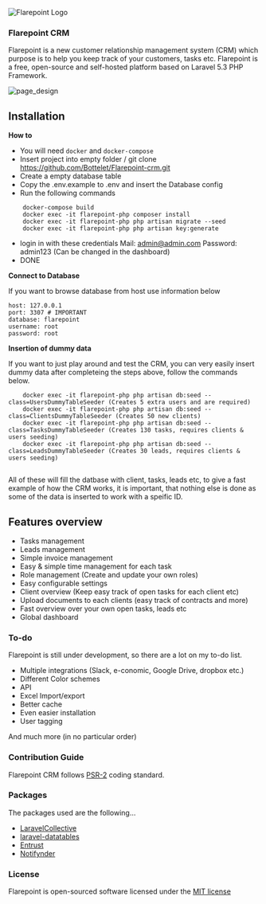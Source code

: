 

![Flarepoint Logo](https://cloud.githubusercontent.com/assets/15610490/16813901/ebfd6d94-4933-11e6-9fee-655f6193f38e.png)
### Flarepoint CRM
Flarepoint is a new customer relationship management system (CRM) which purpose is to help you keep track of your customers, tasks etc. Flarepoint is a free, open-source and self-hosted platform based on Laravel 5.3 PHP Framework.

![page_design](https://cloud.githubusercontent.com/assets/15610490/16659700/903393ac-446b-11e6-969c-831fcd698a06.PNG)


## Installation



**How to**
- You will need `docker` and `docker-compose`
- Insert project into empty folder / git clone https://github.com/Bottelet/Flarepoint-crm.git
- Create a empty database table
- Copy the .env.example to .env and insert the Database config
- Run the following commands
```
    docker-compose build
    docker exec -it flarepoint-php composer install
    docker exec -it flarepoint-php php artisan migrate --seed
    docker exec -it flarepoint-php php artisan key:generate
```
- login in with these credentials  Mail: admin@admin.com Password: admin123 (Can be changed in the dashboard)
- DONE

**Connect to Database**

If you want to browse database from host use information below
```
host: 127.0.0.1
port: 3307 # IMPORTANT
database: flarepoint
username: root
password: root
```

**Insertion of dummy data**

If you want to just play around and test the CRM, you can very easily insert dummy data after completeing the steps above, follow the commands below.

```
    docker exec -it flarepoint-php php artisan db:seed --class=UsersDummyTableSeeder (Creates 5 extra users and are required)
    docker exec -it flarepoint-php php artisan db:seed --class=ClientsDummyTableSeeder (Creates 50 new clients)
    docker exec -it flarepoint-php php artisan db:seed --class=TasksDummyTableSeeder (Creates 130 tasks, requires clients & users seeding)
    docker exec -it flarepoint-php php artisan db:seed --class=LeadsDummyTableSeeder (Creates 30 leads, requires clients & users seeding)
    
```

All of these will fill the datbase with client, tasks, leads etc, to give a fast example of how the CRM works, it is important, that nothing else is done as some of the data is inserted to work with a speific ID.


## Features overview
- Tasks management
- Leads management
- Simple invoice management
- Easy & simple time management for each task
- Role management (Create and update your own roles)
- Easy configurable settings
- Client overview (Keep easy track of open tasks for each client etc)
- Upload documents to each clients (easy track of contracts and more)
- Fast overview over your own open tasks, leads etc
- Global dashboard


### To-do

Flarepoint is still under development, so there are a lot on my to-do list.

- Multiple integrations (Slack, e-conomic, Google Drive, dropbox etc.)
- Different Color schemes
- API
- Excel Import/export
- Better cache
- Even easier installation
- User tagging

And much more (in no particular order)

### Contribution Guide
Flarepoint CRM follows [PSR-2](https://github.com/php-fig/fig-standards/blob/master/accepted/PSR-2-coding-style-guide.md) coding standard.

### Packages
The packages used are the following...

- [LaravelCollective](https://github.com/LaravelCollective/html)
- [laravel-datatables](https://github.com/yajra/laravel-datatables)
- [Entrust](https://github.com/Zizaco/entrust)
- [Notifynder](https://github.com/fenos/Notifynder)


### License

Flarepoint is open-sourced software licensed under the [MIT license](http://opensource.org/licenses/MIT)
